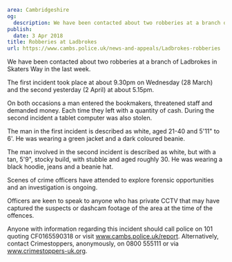 ```yaml
area: Cambridgeshire
og:
  description: We have been contacted about two robberies at a branch of Ladbrokes in Skaters Way in the last week.
publish:
  date: 3 Apr 2018
title: Robberies at Ladbrokes
url: https://www.cambs.police.uk/news-and-appeals/Ladbrokes-robberies
```

We have been contacted about two robberies at a branch of Ladbrokes in Skaters Way in the last week.

The first incident took place at about 9.30pm on Wednesday (28 March) and the second yesterday (2 April) at about 5.15pm.

On both occasions a man entered the bookmakers, threatened staff and demanded money. Each time they left with a quantity of cash. During the second incident a tablet computer was also stolen.

The man in the first incident is described as white, aged 21-40 and 5'11" to 6'. He was wearing a green jacket and a dark coloured beanie.

The man involved in the second incident is described as white, but with a tan, 5'9", stocky build, with stubble and aged roughly 30. He was wearing a black hoodie, jeans and a beanie hat.

Scenes of crime officers have attended to explore forensic opportunities and an investigation is ongoing.

Officers are keen to speak to anyone who has private CCTV that may have captured the suspects or dashcam footage of the area at the time of the offences.

Anyone with information regarding this incident should call police on 101 quoting CF0165590318 or visit www.cambs.police.uk/report. Alternatively, contact Crimestoppers, anonymously, on 0800 555111 or via www.crimestoppers-uk.org.
